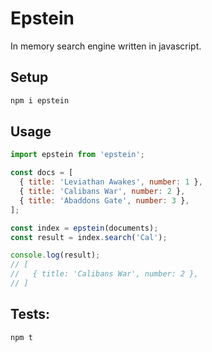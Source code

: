 # Epstein

In memory search engine written in javascript.

## Setup

```bash
npm i epstein
```

## Usage

```javascript
import epstein from 'epstein';

const docs = [
  { title: 'Leviathan Awakes', number: 1 },
  { title: 'Calibans War', number: 2 },
  { title: 'Abaddons Gate', number: 3 },
];

const index = epstein(documents);
const result = index.search('Cal');

console.log(result);
// [
//   { title: 'Calibans War', number: 2 },
// ]
```

## Tests:

```bash
npm t
```
